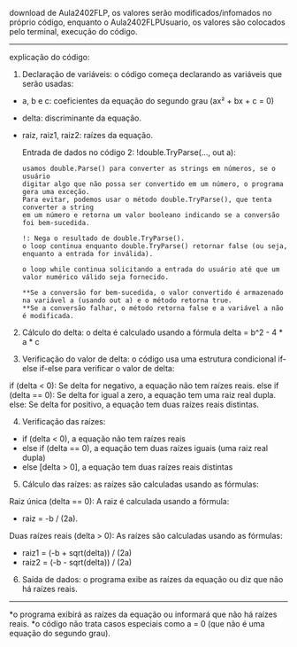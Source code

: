 download de Aula2402FLP, os valores serão modificados/infomados no próprio código, enquanto o Aula2402FLPUsuario, os valores são colocados pelo terminal, execução do código.

-------------------

explicação do código:

1. Declaração de variáveis: o código começa declarando as variáveis que serão usadas:
  - a, b e c: coeficientes da equação do segundo grau (ax² + bx + c = 0)
  - delta: discriminante da equação.
  - raiz, raiz1, raiz2: raízes da equação.

	Entrada de dados no código 2:
		!double.TryParse(..., out a):

		usamos double.Parse() para converter as strings em números, se o usuário 
		digitar algo que não possa ser convertido em um número, o programa gera uma exceção.
		Para evitar, podemos usar o método double.TryParse(), que tenta converter a string 
		em um número e retorna um valor booleano indicando se a conversão foi bem-sucedida.

		!: Nega o resultado de double.TryParse(). 
		o loop continua enquanto double.TryParse() retornar false (ou seja, enquanto a entrada for inválida).

		o loop while continua solicitando a entrada do usuário até que um valor numérico válido seja fornecido.

		**Se a conversão for bem-sucedida, o valor convertido é armazenado na variável a (usando out a) e o método retorna true.
		**Se a conversão falhar, o método retorna false e a variável a não é modificada.


2. Cálculo do delta: o delta é calculado usando a fórmula delta = b^2 - 4 * a * c

3. Verificação do valor de delta: o código usa uma estrutura condicional if-else if-else para verificar o valor de delta:

if (delta < 0): Se delta for negativo, a equação não tem raízes reais.
else if (delta == 0): Se delta for igual a zero, a equação tem uma raiz real dupla.
else: Se delta for positivo, a equação tem duas raízes reais distintas.

4. Verificação das raízes:
  - if (delta < 0), a equação não tem raízes reais
  - else if (delta == 0), a equação tem duas raízes iguais (uma raiz real dupla) 
  - else [delta > 0], a equação tem duas raízes reais distintas

5. Cálculo das raízes: as raízes são calculadas usando as fórmulas:

  Raiz única (delta == 0): A raiz é calculada usando a fórmula:
  - raiz = -b / (2a).
  
  Duas raízes reais (delta > 0): As raízes são calculadas usando as fórmulas:
  - raiz1 = (-b + sqrt(delta)) / (2a)
  - raiz2 = (-b - sqrt(delta)) / (2a)

6. Saída de dados: o programa exibe as raízes da equação ou diz que não há raízes reais.

-------------------

*o programa exibirá as raízes da equação ou informará que não há raízes reais.
*o código não trata casos especiais como a = 0 (que não é uma equação do segundo grau).
